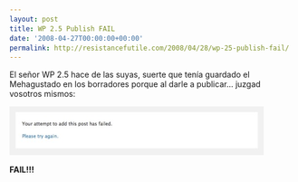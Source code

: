 ```yaml
---
layout: post
title: WP 2.5 Publish FAIL
date: '2008-04-27T00:00:00+00:00'
permalink: http://resistancefutile.com/2008/04/28/wp-25-publish-fail/
---
```

El señor WP 2.5 hace de las suyas, suerte que tenía guardado el Mehagustado en los borradores porque al darle a publicar... juzgad vosotros mismos:

<img src="/assets/zz18769b4a.jpg" alt="" title="FAIL WP" width="449" height="86" class="centro" />

<strong>FAIL!!!</strong>
